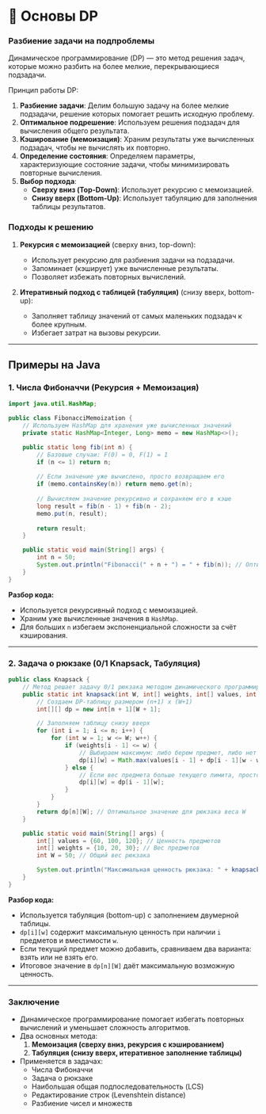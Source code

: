 # 📌 Основы DP

### Разбиение задачи на подпроблемы
Динамическое программирование (DP) — это метод решения задач, которые можно разбить на более мелкие, перекрывающиеся подзадачи.

Принцип работы DP:
1. **Разбиение задачи**: Делим большую задачу на более мелкие подзадачи, решение которых помогает решить исходную проблему.
2. **Оптимальное подрешение**: Используем решения подзадач для вычисления общего результата.
3. **Кэширование (мемоизация)**: Храним результаты уже вычисленных подзадач, чтобы не вычислять их повторно.
4. **Определение состояния**: Определяем параметры, характеризующие состояние задачи, чтобы минимизировать повторные вычисления.
5. **Выбор подхода**:
   - **Сверху вниз (Top-Down)**: Использует рекурсию с мемоизацией.
   - **Снизу вверх (Bottom-Up)**: Использует табуляцию для заполнения таблицы результатов.

### Подходы к решению
1. **Рекурсия с мемоизацией** (сверху вниз, top-down):
   - Использует рекурсию для разбиения задачи на подзадачи.
   - Запоминает (кэширует) уже вычисленные результаты.
   - Позволяет избежать повторных вычислений.

2. **Итеративный подход с таблицей (табуляция)** (снизу вверх, bottom-up):
   - Заполняет таблицу значений от самых маленьких подзадач к более крупным.
   - Избегает затрат на вызовы рекурсии.

---

## Примеры на Java

### 1. Числа Фибоначчи (Рекурсия + Мемоизация)
```java
import java.util.HashMap;

public class FibonacciMemoization {
    // Используем HashMap для хранения уже вычисленных значений
    private static HashMap<Integer, Long> memo = new HashMap<>();

    public static long fib(int n) {
        // Базовые случаи: F(0) = 0, F(1) = 1
        if (n <= 1) return n;
        
        // Если значение уже вычислено, просто возвращаем его
        if (memo.containsKey(n)) return memo.get(n);
        
        // Вычисляем значение рекурсивно и сохраняем его в кэше
        long result = fib(n - 1) + fib(n - 2);
        memo.put(n, result);
        
        return result;
    }

    public static void main(String[] args) {
        int n = 50;
        System.out.println("Fibonacci(" + n + ") = " + fib(n)); // Оптимизированный вызов
    }
}
```
**Разбор кода:**
- Используется рекурсивный подход с мемоизацией.
- Храним уже вычисленные значения в `HashMap`.
- Для больших `n` избегаем экспоненциальной сложности за счёт кэширования.

---

### 2. Задача о рюкзаке (0/1 Knapsack, Табуляция)
```java
public class Knapsack {
    // Метод решает задачу 0/1 рюкзака методом динамического программирования
    public static int knapsack(int W, int[] weights, int[] values, int n) {
        // Создаем DP-таблицу размером (n+1) x (W+1)
        int[][] dp = new int[n + 1][W + 1];

        // Заполняем таблицу снизу вверх
        for (int i = 1; i <= n; i++) {
            for (int w = 1; w <= W; w++) {
                if (weights[i - 1] <= w) {
                    // Выбираем максимум: либо берем предмет, либо нет
                    dp[i][w] = Math.max(values[i - 1] + dp[i - 1][w - weights[i - 1]], dp[i - 1][w]);
                } else {
                    // Если вес предмета больше текущего лимита, просто пропускаем
                    dp[i][w] = dp[i - 1][w];
                }
            }
        }
        return dp[n][W]; // Оптимальное значение для рюкзака веса W
    }

    public static void main(String[] args) {
        int[] values = {60, 100, 120}; // Ценность предметов
        int[] weights = {10, 20, 30}; // Вес предметов
        int W = 50; // Общий вес рюкзака

        System.out.println("Максимальная ценность рюкзака: " + knapsack(W, weights, values, values.length)); // 220
    }
}
```
**Разбор кода:**
- Используется табуляция (bottom-up) с заполнением двумерной таблицы.
- `dp[i][w]` содержит максимальную ценность при наличии `i` предметов и вместимости `w`.
- Если текущий предмет можно добавить, сравниваем два варианта: взять или не взять его.
- Итоговое значение в `dp[n][W]` даёт максимальную возможную ценность.

---

### Заключение
- Динамическое программирование помогает избегать повторных вычислений и уменьшает сложность алгоритмов.
- Два основных метода:
  1. **Мемоизация (сверху вниз, рекурсия с кэшированием)**
  2. **Табуляция (снизу вверх, итеративное заполнение таблицы)**
- Применяется в задачах:
  - Числа Фибоначчи
  - Задача о рюкзаке
  - Наибольшая общая подпоследовательность (LCS)
  - Редактирование строк (Levenshtein distance)
  - Разбиение чисел и множеств
